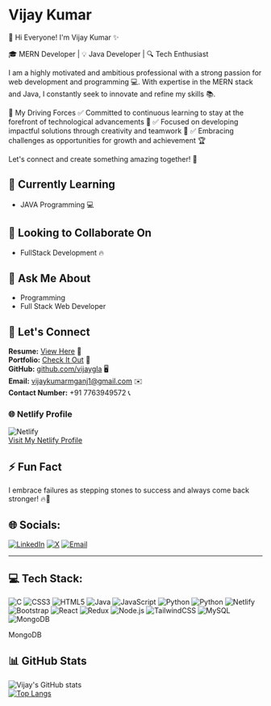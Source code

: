# Vijay Kumar

🚀 Hi Everyone! I'm Vijay Kumar ✨

🎓 MERN Developer | 💡 Java Developer | 🔍 Tech Enthusiast

I am a highly motivated and ambitious professional with a strong passion for web development and programming 💻. With expertise in the MERN stack and Java, I constantly seek to innovate and refine my skills 📚.

🚀 My Driving Forces
✅ Committed to continuous learning to stay at the forefront of technological advancements 🔄 ✅ Focused on developing impactful solutions through creativity and teamwork 🌟 ✅ Embracing challenges as opportunities for growth and achievement 🏆

Let's connect and create something amazing together! 🤝

## 🌱 Currently Learning
- JAVA Programming 💻

## 🤝 Looking to Collaborate On
- FullStack Development 🔥

## 💬 Ask Me About
- Programming  
- Full Stack Web Developer

## 📩 Let's Connect  
**Resume:** [View Here](https://drive.google.com/file/d/1wb0Txcwm1Fi8DACG1oBVBQ8gF4hcUNkd/view?usp=drive_link) 📝  
**Portfolio:** [Check It Out](https://vijaygla-portfolio.netlify.app/) 🔗  
**GitHub:** [github.com/vijaygla](https://github.com/vijaygla) 🖥️  
**Email:** [vijaykumarmganj1@gmail.com](mailto:vijaykumarmganj1@gmail.com) ✉️  
**Contact Number:** +91 7763949572 📞  

### 🌐 Netlify Profile  
![Netlify](https://img.shields.io/badge/Netlify-%23000000.svg?style=for-the-badge&logo=netlify&logoColor=white)  
[Visit My Netlify Profile](https://app.netlify.com/teams/vijaykumarmganj1/sites)  


## ⚡ Fun Fact
I embrace failures as stepping stones to success and always come back stronger! 🔥💪

## 🌐 Socials:
[![LinkedIn](https://img.shields.io/badge/LinkedIn-%230A66C2.svg?style=for-the-badge&logo=linkedin&logoColor=white)](https://www.linkedin.com/in/vijaykumarmganj1/)
[![X](https://img.shields.io/badge/Twitter-%23000000.svg?style=for-the-badge&logo=twitter&logoColor=white)](https://x.com/vijaykumarmgani)
[![Email](https://img.shields.io/badge/Email-D14836?style=for-the-badge&logo=gmail&logoColor=white)](mailto:vijaykumarmganj1@gmail.com)


---

## 💻 Tech Stack:
![C](https://img.shields.io/badge/C-%2300599C.svg?style=for-the-badge&logo=c&logoColor=white)
![CSS3](https://img.shields.io/badge/CSS3-%231572B6.svg?style=for-the-badge&logo=css3&logoColor=white)
![HTML5](https://img.shields.io/badge/HTML5-%23E34F26.svg?style=for-the-badge&logo=html5&logoColor=white)
![Java](https://img.shields.io/badge/Java-%23ED8B00.svg?style=for-the-badge&logo=java&logoColor=white)
![JavaScript](https://img.shields.io/badge/JavaScript-%23F7DF1E.svg?style=for-the-badge&logo=javascript&logoColor=black)
![Python](https://img.shields.io/badge/Python-%233776AB.svg?style=for-the-badge&logo=python&logoColor=white)
![Python](https://img.shields.io/badge/Python-%233776AB.svg?style=for-the-badge&logo=python&logoColor=white)
![Netlify](https://img.shields.io/badge/Netlify-%23000000.svg?style=for-the-badge&logo=netlify&logoColor=white)
![Bootstrap](https://img.shields.io/badge/Bootstrap-%237952B3.svg?style=for-the-badge&logo=bootstrap&logoColor=white)
![React](https://img.shields.io/badge/React-%2361DAFB.svg?style=for-the-badge&logo=react&logoColor=black)
![Redux](https://img.shields.io/badge/Redux-%23764ABC.svg?style=for-the-badge&logo=redux&logoColor=white)
![Node.js](https://img.shields.io/badge/Node.js-%23339933.svg?style=for-the-badge&logo=node.js&logoColor=white)
![TailwindCSS](https://img.shields.io/badge/TailwindCSS-%2338B2AC.svg?style=for-the-badge&logo=tailwind-css&logoColor=white)
![MySQL](https://img.shields.io/badge/MySQL-%234479A1.svg?style=for-the-badge&logo=mysql&logoColor=white)
![MongoDB](https://img.shields.io/badge/MongoDB-%234EA94B.svg?style=for-the-badge&logo=mongodb&logoColor=white)


MongoDB  

## 📊 GitHub Stats
![Vijay's GitHub stats](https://github-readme-stats.vercel.app/api?username=vijaygla&show_icons=true&theme=radical)  
[![Top Langs](https://github-readme-stats.vercel.app/api/top-langs/?username=vijaygla&layout=compact&theme=radical)](https://github.com/anuraghazra/github-readme-stats)

